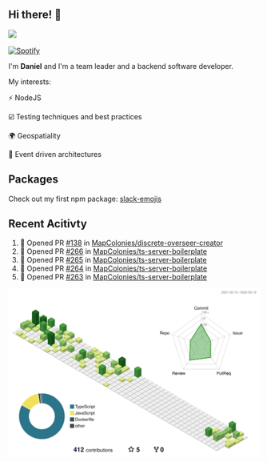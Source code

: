 ## Hi there! 👋

<p>
  <img src="https://github-readme-stats.vercel.app/api?username=syncush&theme=tokyonight">
</p>

[![Spotify](https://novatorem-rust.vercel.app/api/spotify)](https://open.spotify.com/user/syncush)

I'm **Daniel** and I'm a team leader and a backend software developer.

My interests:

⚡ NodeJS

☑️ Testing techniques and best practices

🌍 Geospatiality

🧠 Event driven architectures

## Packages
Check out my first npm package: [slack-emojis](https://www.npmjs.com/package/slack-emojis)

## Recent Acitivty
<!--START_SECTION:activity-->
1. 💪 Opened PR [#138](https://github.com/MapColonies/discrete-overseer-creator/pull/138) in [MapColonies/discrete-overseer-creator](https://github.com/MapColonies/discrete-overseer-creator)
2. 💪 Opened PR [#266](https://github.com/MapColonies/ts-server-boilerplate/pull/266) in [MapColonies/ts-server-boilerplate](https://github.com/MapColonies/ts-server-boilerplate)
3. 💪 Opened PR [#265](https://github.com/MapColonies/ts-server-boilerplate/pull/265) in [MapColonies/ts-server-boilerplate](https://github.com/MapColonies/ts-server-boilerplate)
4. 💪 Opened PR [#264](https://github.com/MapColonies/ts-server-boilerplate/pull/264) in [MapColonies/ts-server-boilerplate](https://github.com/MapColonies/ts-server-boilerplate)
5. 💪 Opened PR [#263](https://github.com/MapColonies/ts-server-boilerplate/pull/263) in [MapColonies/ts-server-boilerplate](https://github.com/MapColonies/ts-server-boilerplate)
<!--END_SECTION:activity-->

![contrib](./profile-3d-contrib/profile-green-animate.svg)
